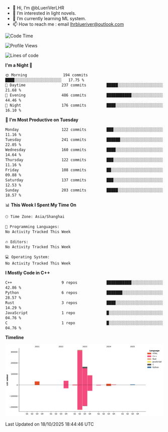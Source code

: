- 👋 Hi, I’m @bLueriVerLHR
- 👀 I’m interested in light novels.
- 🌱 I’m currently learning ML system.
- 📫 How to reach me : email lhrblueriver@outlook.com

<!--START_SECTION:waka-->
![Code Time](http://img.shields.io/badge/Code%20Time-426%20hrs%206%20mins-blue)

![Profile Views](http://img.shields.io/badge/Profile%20Views-0-blue)

![Lines of code](https://img.shields.io/badge/From%20Hello%20World%20I%27ve%20Written-659.2%20thousand%20lines%20of%20code-blue)

**I'm a Night 🦉** 

```text
🌞 Morning                194 commits         ████░░░░░░░░░░░░░░░░░░░░░   17.75 % 
🌆 Daytime                237 commits         █████░░░░░░░░░░░░░░░░░░░░   21.68 % 
🌃 Evening                486 commits         ███████████░░░░░░░░░░░░░░   44.46 % 
🌙 Night                  176 commits         ████░░░░░░░░░░░░░░░░░░░░░   16.10 % 
```
📅 **I'm Most Productive on Tuesday** 

```text
Monday                   122 commits         ███░░░░░░░░░░░░░░░░░░░░░░   11.16 % 
Tuesday                  241 commits         ██████░░░░░░░░░░░░░░░░░░░   22.05 % 
Wednesday                160 commits         ████░░░░░░░░░░░░░░░░░░░░░   14.64 % 
Thursday                 122 commits         ███░░░░░░░░░░░░░░░░░░░░░░   11.16 % 
Friday                   108 commits         ██░░░░░░░░░░░░░░░░░░░░░░░   09.88 % 
Saturday                 137 commits         ███░░░░░░░░░░░░░░░░░░░░░░   12.53 % 
Sunday                   203 commits         █████░░░░░░░░░░░░░░░░░░░░   18.57 % 
```


📊 **This Week I Spent My Time On** 

```text
🕑︎ Time Zone: Asia/Shanghai

💬 Programming Languages: 
No Activity Tracked This Week

🔥 Editors: 
No Activity Tracked This Week

💻 Operating System: 
No Activity Tracked This Week
```

**I Mostly Code in C++** 

```text
C++                      9 repos             ███████████░░░░░░░░░░░░░░   42.86 % 
Python                   6 repos             ███████░░░░░░░░░░░░░░░░░░   28.57 % 
Rust                     3 repos             ████░░░░░░░░░░░░░░░░░░░░░   14.29 % 
JavaScript               1 repo              █░░░░░░░░░░░░░░░░░░░░░░░░   04.76 % 
C                        1 repo              █░░░░░░░░░░░░░░░░░░░░░░░░   04.76 % 
```



**Timeline**

![Lines of Code chart](https://raw.githubusercontent.com/bLueriVerLHR/bLueriVerLHR/main/assets/bar_graph.png)


 Last Updated on 18/10/2025 18:44:46 UTC
<!--END_SECTION:waka-->
